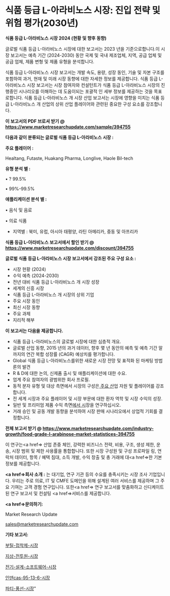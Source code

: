 # 식품 등급 L-아라비노스 시장: 진입 전략 및 위험 평가(2030년)

<strong>식품 등급 L-아라비노스 시장 2024 (현황 및 향후 동향)</strong>

글로벌 식품 등급 L-아라비노스 시장에 대한 보고서는 2023 년을 기준으로합니다.이 시장 보고서는 예측 기간 (2024-2030) 동안 국제 및 국내 제조업체, 지역, 공급 업체 및 공급 업체, 제품 변형 및 제품 유형을 분석합니다.

식품 등급 L-아라비노스 시장 보고서는 개발 속도, 용량, 성장 동인, 기술 및 자본 구조를 포함하여 과거, 현재 및 미래 시장 동향에 대한 자세한 정보를 제공합니다. 식품 등급 L-아라비노스 시장 보고서는 시장 참여자와 컨설턴트가 식품 등급 L-아라비노스 시장의 진행중인 시나리오를 이해하는 데 도움이되는 포괄적 인 세부 정보를 제공하는 것을 목표로합니다. 식품 등급 L-아라비노스 개 시장 산업 보고서는 시장에 영향을 미치는 식품 등급 L-아라비노스 개 산업의 상위 산업 플레이어와 관련된 중요한 구성 요소를 강조합니다.



<strong>이 보고서의 PDF 브로셔 받기 @ <a href=https://www.marketresearchupdate.com/sample/394755>https://www.marketresearchupdate.com/sample/394755</a></strong>



<strong>다음과 같이 분류되는 글로벌 식품 등급 L-아라비노스 시장 :</strong>



<strong>주요 플레이어 :</strong>

Healtang, Futaste, Huakang Pharma, Longlive, Haole Bil-tech



<strong>유형 분석 별 :</strong>

• ? 99.5%

• 99%-99.5%



<strong>애플리케이션 분석 별 :</strong>

• 음식 및 음료

• 의료 식품

<ul>
  <li>지역별 : 북미, 유럽, 아시아 태평양, 라틴 아메리카, 중동 및 아프리카</li>
</ul>


<strong>식품 등급 L-아라비노스 보고서에서 할인 받기 @ <a href=https://www.marketresearchupdate.com/discount/394755>https://www.marketresearchupdate.com/discount/394755</a></strong>



<strong>글로벌 식품 등급 L-아라비노스 시장 보고서에서 강조된 주요 구성 요소 :</strong>
<ul>
  <li>시장 현황 (2024)</li>
  <li>수익 예측 (2024-2030)</li>
  <li>전년 대비 식품 등급 L-아라비노스 개 시장 성장</li>
  <li>세계의 신흥 시장</li>
  <li>식품 등급 L-아라비노스 개 시장의 상위 기업</li>
  <li>주요 시장 동인</li>
  <li>최신 시장 동향</li>
  <li>주요 과제</li>
  <li>지리적 해부</li>
</ul>


<strong>이 보고서는 다음을 제공합니다.</strong>
<ul>
  <li>식품 등급 L-아라비노스의 글로벌 시장에 대한 심층적 개요.</li>
  <li>글로벌 산업 동향, 2015 년의 과거 데이터, 향후 몇 년 동안의 예측 및 예측 기간 말까지의 연간 복합 성장률 (CAGR) 예상치를 평가합니다.</li>
  <li>Global 식품 등급 L-아라비노스를위한 새로운 시장 전망 및 표적화 된 마케팅 방법론의 발견</li>
  <li>R &amp; D에 대한 논의, 신제품 출시 및 애플리케이션에 대한 수요.</li>
  <li>업계 주요 참여자의 광범위한 회사 프로필.</li>
  <li>동적 분자 유형 및 대상 측면에서 시장의 구성은<a href=> 주요 산</a>업 자원 및 플레이어를 강조합니다.</li>
  <li>전 세계 시장과 주요 플레이어 및 시장 부문에 대한 환자 역학 및 시장 수익의 성장.</li>
  <li>일반 및 프리미엄 제품 수익 측면<a href=>에서 시</a>장을 연구하십시오.</li>
  <li>거래 승인 및 공동 개발 동향을 분석하여 시장 판매 시나리오에서 상업적 기회를 결정합니다.</li>
</ul>



<strong>전체 보고서 받기 @ <a href=https://www.marketresearchupdate.com/industry-growth/food-grade-l-arabinose-market-statistices-394755>https://www.marketresearchupdate.com/industry-growth/food-grade-l-arabinose-market-statistices-394755</a></strong>

이 연구는<a href=> 산업 존중</a> 체인, 강력한 비즈니스 전략, 비용, 구조, 생성 제한, 운송, 시장 범위 및 제한 사용률을 통합합니다. 또한 시장 구성원 및 구성 프로파일 링, 연락처 데이터, 항목 / 혜택 침대, 소득 개발, 수익 창출 및 총 거래에 대<a href=>한 기본 </a>정보를 제공합니다.



<strong><a href=>회사 소</a>개 :</strong>
는 대기업, 연구 기관 등의 수요를 충족시키는 시장 조사 기업입니다. 우리는 주로 의료, IT 및 CMFE 도메인을 위해 설계된 여러 서비스를 제공하며 그 주요 기여는 고객 경험 연구입니다. 또한<a href=> 연구 보</a>고서를 맞춤화하고 신디케이트 된 연구 보고서 및 컨설팅 <a href=>서비스</a>를 제공합니다.



<strong><a href=>문의하기:</a></strong>

Market Research Update

sales@marketresearchupdate.com



<strong>기타 보고서:</strong>

<a href=https://www.linkedin.com/pulse/부틸-접착제-시장-세분화-연구-및-목표-고객2029년-analytics-alchemy-360-analysis/>부틸-접착제-시장</a>

<a href=https://www.linkedin.com/pulse/지상-전투원-시장-현재-및-미래-성장-2029-survey-spotlight-pro-24-analysis-8qqsf/>지상-전투원-시장</a>

<a href=https://www.linkedin.com/pulse/전기-설계-소프트웨어-시장-규모-및-성장-2023-analytics-avenue-adventures-24-ana-afcmf/>전기-설계-소프트웨어-시장</a>

<a href=https://www.linkedin.com/pulse/인덴cas-95-13-6-시장-진입-전략-및-위험-평가2030년-tt3cf/>인덴cas-95-13-6-시장</a>

<a href=https://www.linkedin.com/pulse/파티-풍선-시장-진입-전략-및-위험-평가2029년-consumer-connection-chronicles-24--gmkgf/>파티-풍선-시장</a>"
